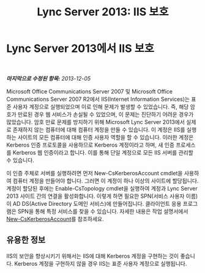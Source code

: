 ﻿---
title: 'Lync Server 2013: IIS 보호'
TOCTitle: Lync Server 2013에서 IIS 보호
ms:assetid: a67171a6-6703-4e09-abb3-35d335bb674e
ms:mtpsurl: https://technet.microsoft.com/ko-kr/library/Dn518332(v=OCS.15)
ms:contentKeyID: 60504742
ms.date: 08/10/2015
mtps_version: v=OCS.15
ms.translationtype: HT
---

# Lync Server 2013에서 IIS 보호

 

_**마지막으로 수정된 항목:** 2013-12-05_

Microsoft Office Communications Server 2007 및 Microsoft Office Communications Server 2007 R2에서 IIS(Internet Information Services)는 표준 사용자 계정으로 실행되었으며 이로 인해 문제가 발생할 수 있었습니다. 즉, 해당 암호가 만료된 경우 웹 서비스가 손실될 수 있었으며, 이 문제는 진단하기 어려운 경우가 많았습니다. 암호 만료 문제를 방지하기 위해 Microsoft Lync Server 2013에서 실제로 존재하지 않는 컴퓨터에 대해 컴퓨터 계정을 만들 수 있습니다. 이 계정은 IIS를 실행하는 사이트의 모든 컴퓨터에 대해 인증 사용자 역할을 할 수 있습니다. 이러한 계정은 Kerberos 인증 프로토콜을 사용하므로 Kerberos 계정이라고 하며, 새 인증 프로세스를 Kerberos 웹 인증이라고 합니다. 이를 통해 단일 계정으로 모든 IIS 서버를 관리할 수 있습니다.

이 인증 주체로 서버를 실행하려면 먼저 New-CsKerberosAccount cmdlet을 사용하여 컴퓨터 계정을 만들어야 합니다. 그러면 이 계정이 하나 이상의 사이트에 할당됩니다. 계정이 할당된 후에는 Enable-CsTopology cmdlet을 실행하여 계정과 Lync Server 2013 사이트 간의 연결을 활성화합니다. 이렇게 하면 필요한 SPN(서비스 사용자 이름)이 AD DS(Active Directory 도메인 서비스)에 만들어집니다. 클라이언트 응용 프로그램은 SPN을 통해 특정 서비스를 찾을 수 있습니다. 자세한 내용은 작업 설명서에서 [New-CsKerberosAccount](https://docs.microsoft.com/en-us/powershell/module/skype/New-CsKerberosAccount)를 참조하세요.

## 유용한 정보

IIS의 보안을 향상시키기 위해서는 IIS에 대해 Kerberos 계정을 구현하는 것이 좋습니다. Kerberos 계정을 구현하지 않을 경우 IIS는 표준 사용자 계정으로 실행됩니다.

